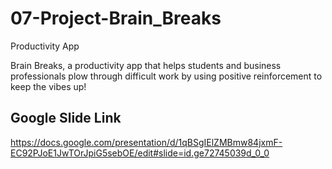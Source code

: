 # 07-Project-Brain_Breaks
Productivity App

Brain Breaks, a productivity app that helps students and business professionals plow through difficult work by using positive reinforcement to keep the vibes up!

## Google Slide Link 
https://docs.google.com/presentation/d/1qBSgIElZMBmw84jxmF-EC92PJoE1JwTOrJpiG5sebOE/edit#slide=id.ge72745039d_0_0
